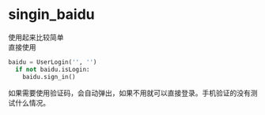# singin_baidu
使用起来比较简单<br>
直接使用<br>
```Python
baidu = UserLogin('', '')
  if not baidu.isLogin:
    baidu.sign_in()
```
如果需要使用验证码，会自动弹出，如果不用就可以直接登录。手机验证的没有测试什么情况。
